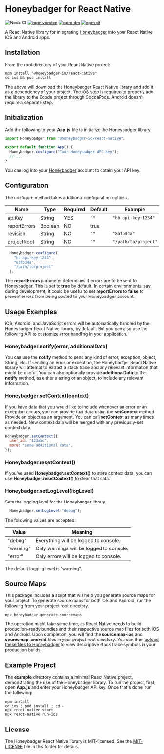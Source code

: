 # Honeybadger for React Native
![Node CI](https://github.com/honeybadger-io/honeybadger-js/workflows/Node%20CI/badge.svg)
[![npm version](https://badge.fury.io/js/%40honeybadger-io%2Freact-native.svg)](https://badge.fury.io/js/%40honeybadger-io%2Freact-native)
[![npm dm](https://img.shields.io/npm/dm/@honeybadger-io/react-native)](https://www.npmjs.com/package/@honeybadger-io/react-native)
[![npm dt](https://img.shields.io/npm/dt/@honeybadger-io/react-native)](https://www.npmjs.com/package/@honeybadger-io/react-native)

A React Native library for integrating [Honeybadger](https://honeybadger.io) into your React Native iOS and Android apps.

## Installation

From the root directory of your React Native project:

```shell
npm install "@honeybadger-io/react-native"
cd ios && pod install
```

The above will download the Honeybadger React Native library and add it as a dependency of your project. The iOS step is required to properly add the library to the Xcode project through CocoaPods. Android doesn't require a separate step.

## Initialization

Add the following to your **App.js** file to initialize the Honeybadger library.

```js
import Honeybadger from "@honeybadger-io/react-native";

export default function App() {
  Honeybadger.configure("Your Honeybadger API key");
  // ...
}
```

You can log into your [Honeybadger](https://honeybadger.io) account to obtain your API key.


## Configuration

The configure method takes additional configuration options.

| Name         | Type    | Required | Default | Example              |
|--------------|---------|----------|---------|----------------------|
| apiKey       | String  | YES      | `""`    | `"hb-api-key-1234"`  |
| reportErrors | Boolean | NO       | true    |                      |
| revision     | String  | NO       | `""`    | `"8afb34a"`          |
| projectRoot  | String  | NO       | `""`    | `"/path/to/project"` |

```js
  Honeybadger.configure(
    "hb-api-key-1234",
    "8afb34a",
    "/path/to/project"
  );
```

The **reportErrors** parameter determines if errors are to be sent to Honeybadger. This is set to **true** by default. In certain environments, say, during development, it could be useful to set **reportErrors** to **false** to prevent errors from being posted to your Honeybadger account.


## Usage Examples

iOS, Android, and JavaScript errors will be automatically handled by the Honeybadger React Native library, by default. But you can also use the following API to customize error handling in your application.

### Honeybadger.notify(error, additionalData)

You can use the **notify** method to send any kind of error, exception, object, String, etc. If sending an error or exception, the Honeybadger React Native library will attempt to extract a stack trace and any relevant information that might be useful. You can also optionally provide **additionalData** to the **notify** method, as either a string or an object, to include any relevant information.

### Honeybadger.setContext(context)

If you have data that you would like to include whenever an error or an exception occurs, you can provide that data using the **setContext** method. Provide an object as an argument. You can call **setContext** as many times as needed. New context data will be merged with any previously-set context data.

```js
Honeybadger.setContext({
  user_id: "123abc",
  more: "some additional data",
});
```

### Honeybadger.resetContext()

If you've used **Honeybadger.setContext()** to store context data, you can use **Honeybadger.resetContext()** to clear that data.

### Honeybadger.setLogLevel(logLevel)

Sets the logging level for the Honeybadger library. 

```js
  Honeybadger.setLogLevel("debug");
```

The following values are accepted:

| Value     | Meaning                                  |
|-----------|------------------------------------------|
| "debug"   | Everything will be logged to console.    |
| "warning" | Only warnings will be logged to console. |
| "error"   | Only errors will be logged to console.   |

The default logging level is "warning".

## Source Maps

This package includes a script that will help you generate source maps for your project. To generate source maps for both iOS and Android, run the following from your project root directory.

```shell
npx honeybadger-generate-sourcemaps
```

The operation might take some time, as React Native needs to build production-ready bundles and their respective source map files for both iOS and Android. Upon completion, you will find the **sourcemap-ios** and **sourcemap-android** files in your project root directory. You can then [upload these files to Honeybadger](https://docs.honeybadger.io/lib/javascript/guides/using-source-maps.html) to view descriptive stack trace symbols in your production builds.

## Example Project

The **example** directory contains a minimal React Native project, demonstrating the use of the Honeybadger library. To run the project, first, open **App.js** and enter your Honeybadger API key. Once that's done, run the following:

```shell
npm install
cd ios ; pod install ; cd -
npx react-native start
npx react-native run-ios
```

## License

The Honeybadger React Native library is MIT-licensed. See the [MIT-LICENSE](./MIT-LICENSE) file in this folder for details.
